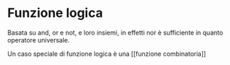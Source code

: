 # Funzione logica
Basata su and, or e not, e loro insiemi, in effetti nor è sufficiente in quanto operatore universale.

Un caso speciale di funzione logica è una [[funzione combinatoria]]
